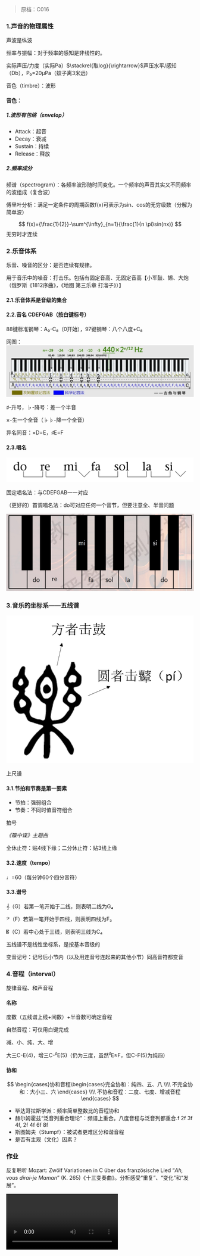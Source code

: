 > 原档：C016

### 1.声音的物理属性

声波是纵波

频率与振幅：对于频率的感知是非线性的。

实际声压/力度（实际Pa）$\stackrel{取log}{\rightarrow}$声压水平/感知（Db），P₀=20μPa（蚊子离3米远）

音色（timbre）：波形

#### 音色：

##### 1.波形有包络（envelop）

- Attack：起音
- Decay：衰减
- Sustain：持续
- Release：释放

##### 2.频率成分

频谱（spectrogram）：各频率波形随时间变化。一个频率的声音其实又不同频率的波组成（复合波）

傅里叶分析：满足一定条件的周期函数f(x)可表示为sin、cos的无穷级数（分解为简单波）

$$
f(x)={\frac{1}{2}}-\sum^{\infty}_{n=1}{\frac{1}{n \pi}sin(nx)}
$$
无穷时才连续

### 2.乐音体系

乐音、噪音的区分：是否连续有规律。

用于音乐中的噪音：打击乐。包括有固定音高、无固定音高【小军鼓、镲、大炮（俄罗斯《1812序曲》，《地图 第三乐章 打溜子》）】

#### 2.1.乐音体系是音级的集合

#### 2.2.音名 CDEFGAB（按白键标号）

88键标准钢琴：A₀-C₈（0开始），97键钢琴：八个八度+C₈

网图：![](C016.jpg)

♯-升号，♭-降号：差一个半音

×-生一个全音（♭♭-降一个全音）

异名同音：×D=E，♯E=F

#### 2.3.唱名

![](C016-1.png)

固定唱名法：与CDEFGAB一一对应

（更好的）首调唱名法：do可对应任何一个音节，但要注意全、半音问题

![](C016-2.jpg)

### 3.音乐的坐标系——五线谱

![](C016-3.png)

上尺谱

#### 3.1.节拍和节奏是第一要素

- 节拍：强弱组合
- 节奏：不同时值音符组合

拍号

*《碟中谍》主题曲*

全休止符：贴4线下缘；二分休止符：贴3线上缘

#### 3.2.速度（tempo）

♩=60（每分钟60个四分音符）

#### 3.3.谱号

𝄞（G）若第一笔开始于二线，则表明二线为G₄

𝄢（F）若第一笔开始于四线，则表明四线为F₃

𝄡（C）若中心处于三线，则表明三线为C₄

五线谱不是线性坐标系，是按基本音级的

变音记号：记号后小节内（以及用连音号连起来的其他小节）同高音符都变音

### 4.音程（interval）

旋律音程、和声音程

#### 名称

度数（五线谱上线+间数）+半音数可确定音程

自然音程：可仅用白键完成

减、小、纯、大、增

大三C-E(4)，增三C-<sup>♯</sup>E(5)（仍为三度，虽然<sup>♯</sup>E≈F，但C-F(5)为纯四）

#### 协和

$$
\begin{cases}协和音程\begin{cases}完全协和：纯四、五、八 \\\\
不完全协和：大小三、六
\end{cases} \\\\
不协和音程：二度、七度、增减音程
\end{cases}
$$

- 毕达哥拉斯学派：频率简单整数比的音程协和
- 赫尔姆霍兹“泛音列重合理论”：频谱上重合。八度音程与泛音列都重合.f 2f 3f 4f, 2f 4f 6f 8f
- 斯图姆夫（Stumpf）：被试者更难区分和谐音程
- 是否有主观（文化）因素？

### 作业

反复聆听 Mozart: Zwölf Variationen in C über das französische Lied “*Ah, vous dirai-je Maman*” (K. 265)《十三变奏曲》。分析感受“重复”、“变化”和“发展”。

<video controls="" autoplay="" name="media"><source src="http://notes.lawaxi.net/files/%E9%9F%B3%E4%B9%90%E4%B8%8E%E6%95%B0%E5%AD%A6/Mozart12VariationsK265.mp4" type="video/mp4"></video>